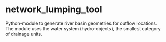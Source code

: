 # network_lumping_tool
Python-module to generate river basin geometries for outflow locations. 
The module uses the water system (hydro-objects), the smallest category of drainage units. 
